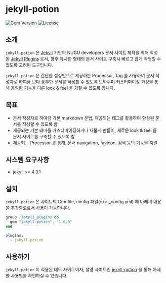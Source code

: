 # jekyll-potion

<p align="left">
  <a href="https://badge.fury.io/rb/jekyll-potion">
    <img src="https://badge.fury.io/rb/jekyll-potion.svg" alt="Gem Version" />
  </a>
  <a href="https://github.com/nugudevelopers/jekyll-potion/blob/main/LICENSE">
    <img src="https://img.shields.io/badge/License-Apache_2.0-brightgreen.svg" alt="License" />
  </a>
</p>

## 소개

`jekyll-potion` 은 [Jekyll](https://jekyllrb.com/) 기반의 NUGU developers 문서 사이트 제작을 위해 작성된 [Jekyll](https://jekyllrb.com/) [Plugins](https://jekyllrb.com/docs/plugins/) 로서, 향후 유사한 형태의 문서 사이트 구축시 빠르고 쉽게 작업할 수 있도록 고려된 도구입니다.

`jekyll-potion` 은 간단한 설정만으로 제공하는 Processor, Tag 를 사용하여 문서 작성자로 하여금 보다 풍부한 문서를 작성할 수 있도록 도와주며 커스터마이징 과정을 통해 동일한 기능을 다른 look & feel 을 가질 수 있도록 합니다.  

## 목표

* 문서 작성자로 하여금 기본 markdown 문법, 제공되는 태그를 활용하여 향상된 문서를 작성할 수 있도록 함
* 제공되는 기본 테마를 커스터마이징하거나 새롭게 만들어, 새로운 look & feel 을 문서 사이트를 구축할 수 있도록 함
* 제공되는 Processor 를 통해, 문서 navigation, favicon, 검색 등의 기능을 지원

## 시스템 요구사항

* jekyll >= 4.3.1

## 설치

`jekyll-potion` 은 사이트의 Gemfile, config 파일(ex> _config.yml)  에 아래의 내용을 추가함으로서 사용이 가능합니다.

```ruby
group :jekyll_plugins do
  gem "jekyll-potion", "1.0.0"
end
```

```yaml
plugins:
  - jekyll-potion
```

## 사용하기

`jekyll-potion` 이 적용된 데모 사이트이자, 설명 사이트인 [jekyll-potion](https://nugudevelopers.github.io/jekyll-potion) 을 통해 자세한 사용법을 확인하실 수 있습니다.

